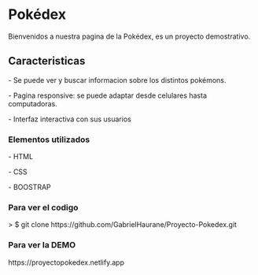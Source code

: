 

 <h1> Pokédex </h1>
<p>
Bienvenidos a nuestra pagina de la Pokédex, es un proyecto demostrativo.
</p>
<h2> Caracteristicas </h2>
<p>- Se puede ver y buscar informacion sobre los distintos pokémons.</p>
<p>- Pagina responsive: se puede adaptar desde celulares hasta computadoras.</p>
<p>- Interfaz interactiva con sus usuarios</p>
<h3>Elementos utilizados</h3> 
<p>- HTML </p>
 <p>- CSS</p>
<p>- BOOSTRAP</p>
<h3>Para ver el codigo</h3> 
> $ git clone https://github.com/GabrielHaurane/Proyecto-Pokedex.git
<h3>Para ver la DEMO</h3>
https://proyectopokedex.netlify.app



[def]: /img/pokeball.png
